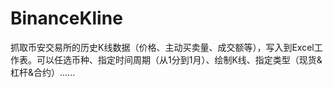 # BinanceKline
抓取币安交易所的历史K线数据（价格、主动买卖量、成交额等），写入到Excel工作表。可以任选币种、指定时间周期（从1分到1月）、绘制K线、指定类型（现货&amp;杠杆&amp;合约）......
